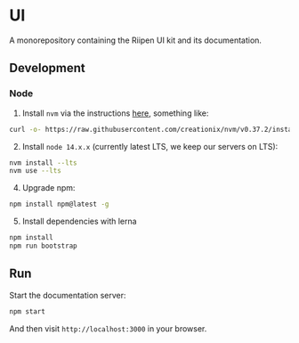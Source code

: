 # UI

A monorepository containing the Riipen UI kit and its documentation.

## Development

### Node

1. Install `nvm` via the instructions [here](https://github.com/nvm-sh/nvm#installation-and-update), something like:

```bash
curl -o- https://raw.githubusercontent.com/creationix/nvm/v0.37.2/install.sh | bash
```

2. Install `node 14.x.x` (currently latest LTS, we keep our servers on LTS):

```bash
nvm install --lts
nvm use --lts
```

4. Upgrade npm:

```bash
npm install npm@latest -g
```

5. Install dependencies with lerna

```bash
npm install
npm run bootstrap
```

## Run

Start the documentation server:

```bash
npm start
```

And then visit `http://localhost:3000` in your browser.
